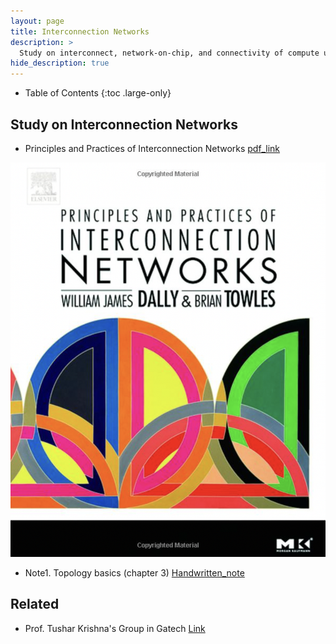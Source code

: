 ```yaml
---
layout: page
title: Interconnection Networks
description: >
  Study on interconnect, network-on-chip, and connectivity of compute units/memories
hide_description: true
---
```


- Table of Contents
{:toc .large-only}

## Study on Interconnection Networks
- Principles and Practices of Interconnection Networks [pdf_link](https://dl.acm.org/doi/pdf/10.5555/2821589)

![BookCover](/assets/img/posts/lib/InterconnectPrinciples.png)

- Note1. Topology basics (chapter 3) [Handwritten_note](/assets/notes/PrincipleInterconnect_TopologyBasic.pdf)

## Related
- Prof. Tushar Krishna's Group in Gatech [Link](https://synergy.ece.gatech.edu/publications/)